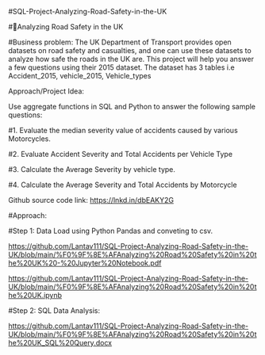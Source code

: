 #SQL-Project-Analyzing-Road-Safety-in-the-UK

#🎯Analyzing Road Safety in the UK

#Business problem:
The UK Department of Transport provides open datasets on road safety and casualties, and one can
use these datasets to analyze how safe the roads in the UK are. This project will help you answer a
few questions using their 2015 dataset.
The dataset has 3 tables i.e Accident_2015, vehicle_2015, Vehicle_types

Approach/Project Idea:

Use aggregate functions in SQL and Python to answer the following sample questions:

#1. Evaluate the median severity value of accidents caused by various Motorcycles.

#2. Evaluate Accident Severity and Total Accidents per Vehicle Type

#3. Calculate the Average Severity by vehicle type.

#4. Calculate the Average Severity and Total Accidents by Motorcycle

Github source code link:
https://lnkd.in/dbEAKY2G

#Approach:

#Step 1:
Data Load using Python Pandas and conveting to csv.

https://github.com/Lantav111/SQL-Project-Analyzing-Road-Safety-in-the-UK/blob/main/%F0%9F%8E%AFAnalyzing%20Road%20Safety%20in%20the%20UK%20-%20Jupyter%20Notebook.pdf

https://github.com/Lantav111/SQL-Project-Analyzing-Road-Safety-in-the-UK/blob/main/%F0%9F%8E%AFAnalyzing%20Road%20Safety%20in%20the%20UK.ipynb

#Step 2:
SQL Data Analysis:

https://github.com/Lantav111/SQL-Project-Analyzing-Road-Safety-in-the-UK/blob/main/%F0%9F%8E%AFAnalyzing%20Road%20Safety%20in%20the%20UK_SQL%20Query.docx
